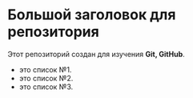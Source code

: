 # Большой заголовок для репозитория
Этот репозиторий создан для изучения **Git, GitHub**.
- это список №1.
- это список №2.
- это список №3.